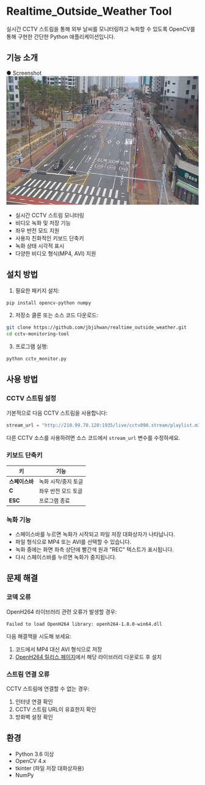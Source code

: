 # Realtime_Outside_Weather Tool

실시간 CCTV 스트림을 통해 외부 날씨를 모니터링하고 녹화할 수 있도록 OpenCV를 통해 구현한 간단한 Python 애플리케이션입니다.

## 기능 소개
 ● Screenshot
![Realtime_Outside_Weather Tool Screenshot](Realtime_Outside_weather_ofMyHome.png)

- 실시간 CCTV 스트림 모니터링
- 비디오 녹화 및 저장 기능
- 좌우 반전 모드 지원
- 사용자 친화적인 키보드 단축키
- 녹화 상태 시각적 표시
- 다양한 비디오 형식(MP4, AVI) 지원

## 설치 방법

1. 필요한 패키지 설치:

```bash
pip install opencv-python numpy
```

2. 저장소 클론 또는 소스 코드 다운로드:

```bash
git clone https://github.com/jbjihwan/realtime_outside_weather.git
cd cctv-monitoring-tool
```

3. 프로그램 실행:

```bash
python cctv_monitor.py
```

## 사용 방법

### CCTV 스트림 설정

기본적으로 다음 CCTV 스트림을 사용합니다:
```python
stream_url = "http://210.99.70.120:1935/live/cctv090.stream/playlist.m3u8"  # 레이크타운 3차 사거리 from https://www.data.go.kr/data/15063717/fileData.do/충청남도 천안시_교통정보 CCTV.csv
```

다른 CCTV 소스를 사용하려면 소스 코드에서 `stream_url` 변수를 수정하세요.

### 키보드 단축키

| 키 | 기능 |
|-----|-----|
| **스페이스바** | 녹화 시작/중지 토글 |
| **C** | 좌우 반전 모드 토글 |
| **ESC** | 프로그램 종료 |

### 녹화 기능

- 스페이스바를 누르면 녹화가 시작되고 파일 저장 대화상자가 나타납니다.
- 파일 형식으로 MP4 또는 AVI를 선택할 수 있습니다.
- 녹화 중에는 화면 좌측 상단에 빨간색 원과 "REC" 텍스트가 표시됩니다.
- 다시 스페이스바를 누르면 녹화가 중지됩니다.

## 문제 해결

### 코덱 오류

OpenH264 라이브러리 관련 오류가 발생할 경우:

```
Failed to load OpenH264 library: openh264-1.8.0-win64.dll
```

다음 해결책을 시도해 보세요:

1. 코드에서 MP4 대신 AVI 형식으로 저장
2. [OpenH264 릴리스 페이지](https://github.com/cisco/openh264/releases)에서 해당 라이브러리 다운로드 후 설치

### 스트림 연결 오류

CCTV 스트림에 연결할 수 없는 경우:

1. 인터넷 연결 확인
2. CCTV 스트림 URL이 유효한지 확인
3. 방화벽 설정 확인

## 환경

- Python 3.6 이상
- OpenCV 4.x
- tkinter (파일 저장 대화상자용)
- NumPy

